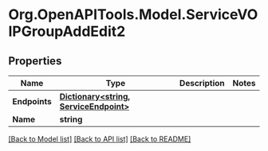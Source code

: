 # Org.OpenAPITools.Model.ServiceVOIPGroupAddEdit2

## Properties

Name | Type | Description | Notes
------------ | ------------- | ------------- | -------------
**Endpoints** | [**Dictionary&lt;string, ServiceEndpoint&gt;**](ServiceEndpoint.md) |  | 
**Name** | **string** |  | 

[[Back to Model list]](../README.md#documentation-for-models) [[Back to API list]](../README.md#documentation-for-api-endpoints) [[Back to README]](../README.md)

